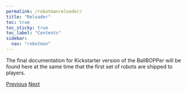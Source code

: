 ```yaml
---
permalink: /robotmanreloader/
title: "Reloader"
toc: true
toc_sticky: true
toc_label: "Contents"
sidebar:
  nav: "robotman"
---
```


The final documentation for Kickstarter version of the BallBOPPer will be found here at the same time that the first set of robots are shipped to players.

  <nav class="pagination">
      <a href="/BallBOPPer/robotmanrover/" class="pagination--pager" title="Rover">Previous</a>
       <a href="/BallBOPPer/robotmanbatteries/" class="pagination--pager" title="Batteries">Next</a>
  </nav>
